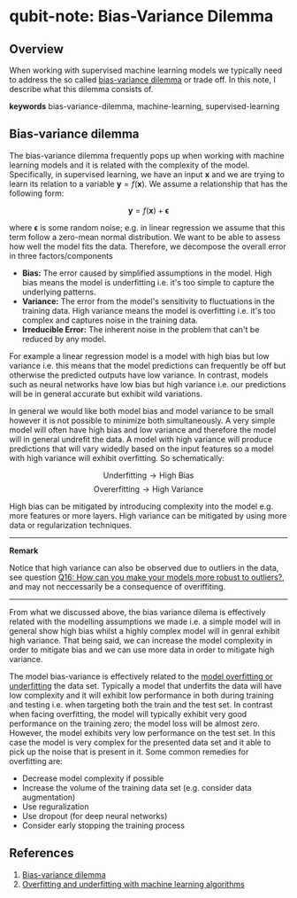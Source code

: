 # qubit-note: Bias-Variance Dilemma

## Overview

When working with supervised machine learning models we typically need to address the so called
<a href="https://en.wikipedia.org/wiki/Bias%E2%80%93variance_tradeoff">bias-variance dilemma</a> or trade off. In this note, I describe what this dilemma consists of.

**keywords** bias-variance-dilemma, machine-learning, supervised-learning

## Bias-variance dilemma

The bias-variance dilemma frequently pops up when working
with machine learning models and it is related with the complexity of the model.
Specifically, in supervised learning, we have an input $\mathbf{x}$ and we are trying to learn its relation to a variable $\mathbf{y}=f(\mathbf{x})$.
We assume a relationship that has the following form:

$$\mathbf{y}=f(\mathbf{x}) + \boldsymbol{\epsilon}$$

where $\boldsymbol{\epsilon}$ is some random noise; e.g. in linear regression we assume that this term follow a zero-mean normal distribution.
We want to be able to assess how well the model fits the data. Therefore, we decompose the overall error in three factors/components

- **Bias:** The error caused by simplified assumptions in the model. High bias means the model is underfitting i.e. it's too simple to capture the underlying patterns.
- **Variance:** The error from the model's sensitivity to fluctuations in the training data. High variance means the model is overfitting i.e. it's too complex and captures noise in the training data.
- **Irreducible Error:** The inherent noise in the problem that can't be reduced by any model.


For example a linear regression model is a model with high bias but low variance i.e. this means that 
the model predictions can frequently be off but otherwise the predicted outputs have low variance.
In contrast, models such as neural networks have low bias but high variance i.e. our predictions will be in general accurate
but exhibit wild variations.


In general we would like both model bias and model variance to be small however it is not possible to minimize both simultaneously. 
A very simple model will often have high bias and low variance and therefore the
model will in general undrefit the data.  A model with high variance will produce predictions that will vary widedly based on the input features so a model
with high variance will exhibit overfitting. So schematically:


$$\text{Underfitting}\rightarrow \text{High Bias}$$
$$\text{Overerfitting}\rightarrow \text{High Variance}$$


High bias can be mitigated by introducing complexity into the model e.g. more features or more layers. 
High variance can be mitigated by using more data or regularization techniques.

----
**Remark**

Notice that high variance can also be observed due to outliers in the data, see question [Q16: How can you make your models more robust to outliers?](#q16), and may
not neccessarily be a consequence of overiffiting.

----


From what we discussed above, the bias variance dilema is effectively related with the modelling assumptions we made i.e. a simple model will in general show high bias whilst a highly complex model will in genral exhibit high variance. That being said, we can increase the model complexity in order to mitigate bias and we can use more data in order to mitigate
high variance.

The model bias-variance is effectively related to the <a href="https://machinelearningmastery.com/overfitting-and-underfitting-with-machine-learning-algorithms/">model overfitting or underfitting</a> the data set.
Typically a model that underfits the data will have low complexity and it will exhibit low performance in both during training and testing i.e. when targeting both the train and the test set.
In contrast when facing overfitting, the model will typically exhibit very good performance on the training zero; the model loss will be almost zero.
However, the model exhibits very low performance on the test set. In this case the model is very complex for the presented data set and it able to pick up the
noise that is present in it. Some common remedies for overfitting are:

- Decrease model complexity if possible
- Increase the volume of the training data set (e.g. consider data augmentation)
- Use reguralization
- Use dropout (for deep neural networks)
- Consider early stopping the training process


## References

1. <a href="https://en.wikipedia.org/wiki/Bias%E2%80%93variance_tradeoff">Bias-variance dilemma</a>
2. <a href="https://machinelearningmastery.com/overfitting-and-underfitting-with-machine-learning-algorithms/">Overfitting and underfitting with machine learning algorithms</a>
